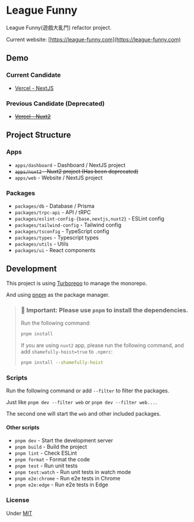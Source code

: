 # League Funny

League Funny(遊戲大亂鬥) refactor project.

Current website: [https://league-funny.com](https://league-funny.com)

## Demo

### Current Candidate

- [Vercel - NextJS](https://league-funny.vercel.app)

### Previous Candidate (Deprecated)

- ~~[Vercel - Nuxt2](https://league-funny-nuxt2.vercel.app)~~

## Project Structure

### Apps

- `apps/dashboard` - Dashboard / NextJS project
- ~~`apps/nuxt2` - Nuxt2 project (Has been deprecated)~~
- `apps/web` - Website / NextJS project

### Packages

- `packages/db` - Database / Prisma
- `packages/trpc-api` - API / tRPC
- `packages/eslint-config-{base,nextjs,nuxt2}` - ESLint config
- `packages/tailwind-config` - Tailwind config
- `packages/tsconfig` - TypeScript config
- `packages/types` - Typescript types
- `packages/utils` - Utils
- `packages/ui` - React components

## Development

This project is using [Turborepo](https://turborepo.org/) to manage the monorepo.

And using [pnpm](https://pnpm.io/) as the package manager.

> ### 📌 **Important: Please use `pnpm` to install the dependencies.**
>
> Run the following command:
>
> ```bash
> pnpm install
> ```
>
> If you are using `nuxt2` app, please run the following command, and add `shamefully-hoist=true` to `.npmrc`:
>
> ```bash
> pnpm install --shamefully-hoist
> ```

### Scripts

Run the following command or add `--filter` to filter the packages.

Just like `pnpm dev --filter web` or `pnpm dev --filter web...`.

The second one will start the `web` and other included packages.

#### Other scripts

- `pnpm dev` - Start the development server
- `pnpm build` - Build the project
- `pnpm lint` - Check ESLint
- `pnpm format` - Format the code
- `pnpm test` - Run unit tests
- `pnpm test:watch` - Run unit tests in watch mode
- `pnpm e2e:chrome` - Run e2e tests in Chrome
- `pnpm e2e:edge` - Run e2e tests in Edge

### License

Under [MIT](LICENSE)
